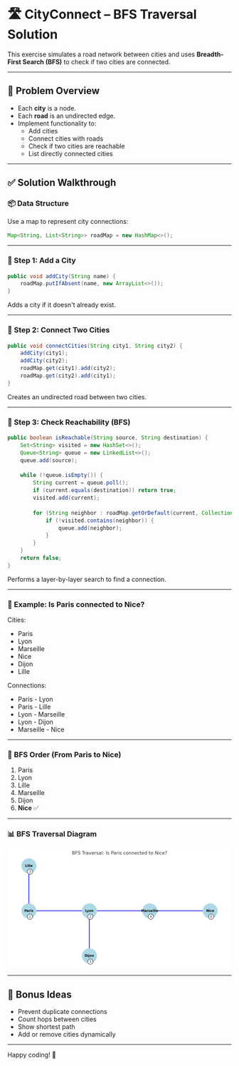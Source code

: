 
# 🛣️ CityConnect – BFS Traversal Solution

This exercise simulates a road network between cities and uses **Breadth-First Search (BFS)** to check if two cities are connected.

---

## 🧩 Problem Overview

- Each **city** is a node.
- Each **road** is an undirected edge.
- Implement functionality to:
  - Add cities
  - Connect cities with roads
  - Check if two cities are reachable
  - List directly connected cities

---

## ✅ Solution Walkthrough

### 📦 Data Structure

Use a map to represent city connections:

```java
Map<String, List<String>> roadMap = new HashMap<>();
```

---

### 🧱 Step 1: Add a City

```java
public void addCity(String name) {
    roadMap.putIfAbsent(name, new ArrayList<>());
}
```

Adds a city if it doesn't already exist.

---

### 🔗 Step 2: Connect Two Cities

```java
public void connectCities(String city1, String city2) {
    addCity(city1);
    addCity(city2);
    roadMap.get(city1).add(city2);
    roadMap.get(city2).add(city1);
}
```

Creates an undirected road between two cities.

---

### 🚀 Step 3: Check Reachability (BFS)

```java
public boolean isReachable(String source, String destination) {
    Set<String> visited = new HashSet<>();
    Queue<String> queue = new LinkedList<>();
    queue.add(source);

    while (!queue.isEmpty()) {
        String current = queue.poll();
        if (current.equals(destination)) return true;
        visited.add(current);

        for (String neighbor : roadMap.getOrDefault(current, Collections.emptyList())) {
            if (!visited.contains(neighbor)) {
                queue.add(neighbor);
            }
        }
    }
    return false;
}
```

Performs a layer-by-layer search to find a connection.

---

### 🧠 Example: Is Paris connected to Nice?

Cities:
- Paris
- Lyon
- Marseille
- Nice
- Dijon
- Lille

Connections:
- Paris - Lyon
- Paris - Lille
- Lyon - Marseille
- Lyon - Dijon
- Marseille - Nice

---

### 🔄 BFS Order (From Paris to Nice)

1. Paris
2. Lyon
3. Lille
4. Marseille
5. Dijon
6. **Nice** ✅

---

### 📊 BFS Traversal Diagram

![BFS Traversal](output.png)

---

## 🧪 Bonus Ideas

- Prevent duplicate connections
- Count hops between cities
- Show shortest path
- Add or remove cities dynamically

---

Happy coding! 🚀
